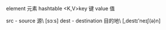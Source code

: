 <E>element 元素
hashtable <K,V>key 键  value 值

src - source 源\ [sɔːs]
dest - destination 目的地\ [,destɪ'neɪʃ\(ə\)n]
